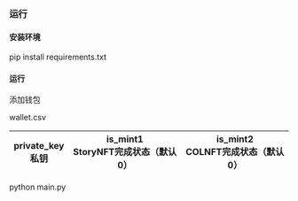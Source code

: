 ### 运行

#### 安装环境

pip install requirements.txt

#### 运行

添加钱包

wallet.csv

| private_key<br />私钥 | is_mint1<br />StoryNFT完成状态（默认0） | is_mint2<br />COLNFT完成状态（默认0） |
| --------------------- | --------------------------------------- | ------------------------------------- |

python main.py
